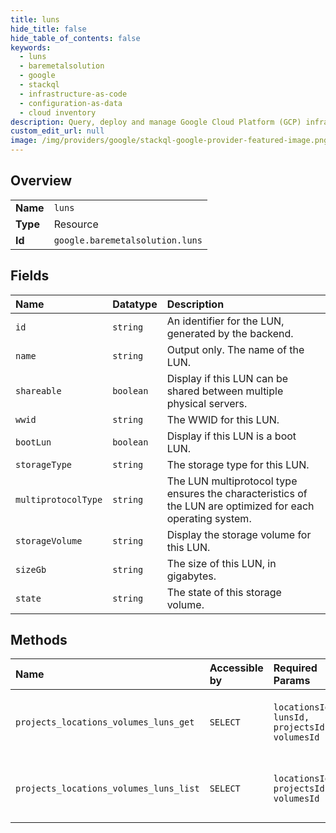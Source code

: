 ```yaml
---
title: luns
hide_title: false
hide_table_of_contents: false
keywords:
  - luns
  - baremetalsolution
  - google    
  - stackql
  - infrastructure-as-code
  - configuration-as-data
  - cloud inventory
description: Query, deploy and manage Google Cloud Platform (GCP) infrastructure and resources using SQL
custom_edit_url: null
image: /img/providers/google/stackql-google-provider-featured-image.png
---
```

  
    

## Overview
<table><tbody>
<tr><td><b>Name</b></td><td><code>luns</code></td></tr>
<tr><td><b>Type</b></td><td>Resource</td></tr>
<tr><td><b>Id</b></td><td><code>google.baremetalsolution.luns</code></td></tr>
</tbody></table>

## Fields
| Name | Datatype | Description |
|:-----|:---------|:------------|
| `id` | `string` | An identifier for the LUN, generated by the backend. |
| `name` | `string` | Output only. The name of the LUN. |
| `shareable` | `boolean` | Display if this LUN can be shared between multiple physical servers. |
| `wwid` | `string` | The WWID for this LUN. |
| `bootLun` | `boolean` | Display if this LUN is a boot LUN. |
| `storageType` | `string` | The storage type for this LUN. |
| `multiprotocolType` | `string` | The LUN multiprotocol type ensures the characteristics of the LUN are optimized for each operating system. |
| `storageVolume` | `string` | Display the storage volume for this LUN. |
| `sizeGb` | `string` | The size of this LUN, in gigabytes. |
| `state` | `string` | The state of this storage volume. |
## Methods
| Name | Accessible by | Required Params | Description |
|:-----|:--------------|:----------------|:------------|
| `projects_locations_volumes_luns_get` | `SELECT` | `locationsId, lunsId, projectsId, volumesId` | Get details of a single storage logical unit number(LUN). |
| `projects_locations_volumes_luns_list` | `SELECT` | `locationsId, projectsId, volumesId` | List storage volume luns for given storage volume. |
